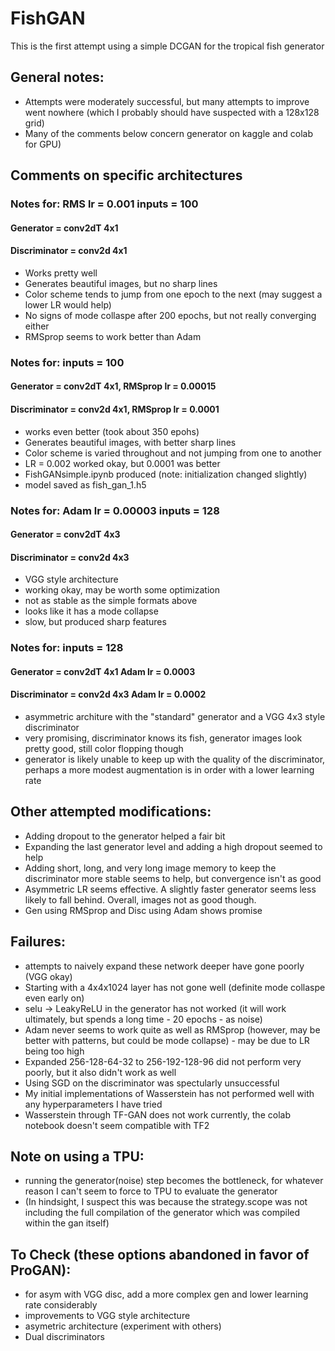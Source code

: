 # FishGAN
This is the first attempt using a simple DCGAN for the tropical fish generator 

## General notes:
* Attempts were moderately successful, but many attempts to improve went nowhere (which I probably should have suspected with a 128x128 grid)
* Many of the comments below concern generator on kaggle and colab for GPU) 

## Comments on specific architectures
### Notes for: RMS lr = 0.001 inputs = 100
#### Generator = conv2dT 4x1 
#### Discriminator = conv2d 4x1
* Works pretty well
* Generates beautiful images, but no sharp lines
* Color scheme tends to jump from one epoch to the next (may suggest a lower LR would help)
* No signs of mode collaspe after 200 epochs, but not really converging either
* RMSprop seems to work better than Adam

### Notes for: inputs = 100
#### Generator = conv2dT 4x1, RMSprop lr = 0.00015
#### Discriminator = conv2d 4x1, RMSprop lr = 0.0001
* works even better (took about 350 epohs)
* Generates beautiful images, with better sharp lines
* Color scheme is varied throughout and not jumping from one to another
* LR = 0.002 worked okay, but 0.0001 was better
* FishGANsimple.ipynb produced (note: initialization changed slightly) 
* model saved as fish_gan_1.h5

### Notes for: Adam lr = 0.00003 inputs = 128 
#### Generator = conv2dT 4x3
#### Discriminator = conv2d 4x3
* VGG style architecture
* working okay, may be worth some optimization
* not as stable as the simple formats above
* looks like it has a mode collapse
* slow, but produced sharp features

### Notes for:  inputs = 128 
#### Generator = conv2dT 4x1 Adam lr = 0.0003
#### Discriminator = conv2d 4x3 Adam lr = 0.0002
* asymmetric architure with the "standard" generator and a VGG 4x3 style discriminator
* very promising, discriminator knows its fish, generator images look pretty good, still color flopping though
* generator is likely unable to keep up with the quality of the discriminator, perhaps a more modest augmentation is in order with a lower learning rate

## Other attempted modifications:
* Adding dropout to the generator helped a fair bit
* Expanding the last generator level and adding a high dropout seemed to help
* Adding short, long, and very long image memory to keep the discriminator more stable seems to help, but convergence isn't as good
* Asymmetric LR seems effective. A slightly faster generator seems less likely to fall behind. Overall, images not as good though.
* Gen using RMSprop and Disc using Adam shows promise

## Failures:
* attempts to naively expand these network deeper have gone poorly (VGG okay)
* Starting with a 4x4x1024 layer has not gone well (definite mode collaspe even early on)
* selu -> LeakyReLU in the generator has not worked (it will work ultimately, but spends a long time - 20 epochs - as noise)
* Adam never seems to work quite as well as RMSprop (however, may be better with patterns, but could be mode collapse) - may be due to LR being too high
* Expanded 256-128-64-32 to 256-192-128-96 did not perform very poorly, but it also didn't work as well
* Using SGD on the discriminator was spectularly unsuccessful
* My initial implementations of Wasserstein has not performed well with any hyperparameters I have tried
* Wasserstein through TF-GAN does not work currently, the colab notebook doesn't seem compatible with TF2

## Note on using a TPU:
* running the generator(noise) step becomes the bottleneck, for whatever reason I can't seem to force to TPU to evaluate the generator
* (In hindsight, I suspect this was because the strategy.scope was not including the full compilation of the generator which was compiled within the gan itself)

## To Check (these options abandoned in favor of ProGAN):
* for asym with VGG disc, add a more complex gen and lower learning rate considerably
* improvements to VGG style architecture
* asymetric architecture (experiment with others)
* Dual discriminators
